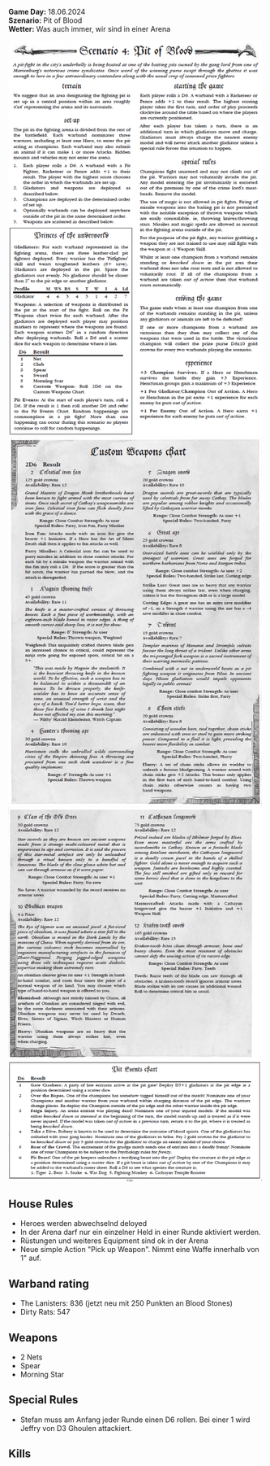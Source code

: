 **Game Day:** 18.06.2024  
**Szenario:** Pit of Blood  
**Wetter:** Was auch immer, wir sind in einer Arena

<img src="../Pics/PB_1.png" alt="drawing" width="500"/>

<img src="../Pics/PB_2.png" alt="drawing" width="500"/>

<img src="../Pics/PB_3.png" alt="drawing" width="500"/>

## House Rules
 - Heroes werden abwechselnd deloyed
 - In der Arena darf nur ein einzelner Held in einer Runde aktiviert werden.
 - Rüstungen und weiteres Equipment sind ok in der Arena
 - Neue simple Action "Pick up Weapon". Nimmt eine Waffe innerhalb von 1" auf.

## Warband rating
- The Lanisters: 836  (jetzt neu mit 250 Punkten an Blood Stones)
- Dirty Rats: 547

## Weapons
 - 2 Nets
 - Spear
 - Morning Star

## Special Rules
 - Stefan muss am Anfang jeder Runde einen D6 rollen. Bei einer 1 wird Jeffry von D3 Ghoulen attackiert.

## Kills


